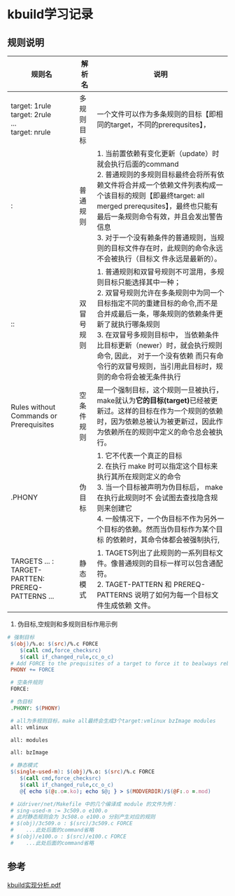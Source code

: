# kbuild学习记录

## 规则说明

|规则名|解析名|说明
|-|-|-|
|target: 1rule<br>target: 2rule<br>...<br>target: nrule|多规则目标|一个文件可以作为多条规则的目标【即相同的target，不同的prerequsites】，
|:|普通规则| 1. 当前置依赖有变化更新（update）时就会执行后面的command<br> 2. 普通规则的多规则目标最终会将所有依赖文件将合并成一个依赖文件列表构成一个该目标的规则【即最终target: all merged prerequsites】，最终也只能有最后一条规则命令有效，并且会发出警告信息<br>3. 对于一个没有赖条件的普通规则，当规则的目标文件存在时，此规则的命令永远不会被执行（目标文 件永远是最新的）。
|::|双冒号规则| 1. 普通规则和双冒号规则不可混用，多规则目标只能选择其中一种；<br>2. 双冒号规则允许在多条规则中为同一个目标指定不同的重建目标的命令,而不是合并成最后一条，哪条规则的依赖条件更新了就执行哪条规则  <br>3. 在双冒号多规则目标中， 当依赖条件比目标更新（newer）时，就会执行规则命令, 因此， 对于一个没有依赖 而只有命令行的双冒号规则，当引用此目标时，规则的命令将会被无条件执行
|Rules without Commands or Prerequisites|空条件规则| 是一个强制目标，这个规则一旦被执行， make就认为<b>它的目标(target)</b>已经被更新过。这样的目标在作为一个规则的依赖时，因为依赖总被认为被更新过，因此作为依赖所在的规则中定义的命令总会被执行。
|.PHONY|伪目标| 1. 它不代表一个真正的目标<br>2. 在执行 make 时可以指定这个目标来执行其所在规则定义的命令<br>3. 当一个目标被声明为伪目标后， make 在执行此规则时不 会试图去查找隐含规则来创建它<br>4. 一般情况下，一个伪目标不作为另外一个目标的依赖。然而当伪目标作为某个目标 的依赖时，其命令体都会被强制执行,
|TARGETS ... : TARGET-PARTTEN: PREREQ-PATTERNS ...|静态模式|1. TAGETS列出了此规则的一系列目标文件。像普通规则的目标一样可以包含通配 符。<br>2. TAGET-PATTERN 和 PREREQ-PATTERNS 说明了如何为每一个目标文件生成依赖 文件。

1. 伪目标,空规则和多规则目标作用示例

```makefile
# 强制目标
 $(obj)/%.o: $(src)/%.c FORCE
    $(call cmd,force_checksrc)
    $(call if_changed_rule,cc_o_c)
 # Add FORCE to the prequisites of a target to force it to bealways rebuilt.
 PHONY += FORCE

 # 空条件规则
 FORCE:

 # 伪目标
 .PHONY: $(PHONY)

 # all为多规则目标，make all最终会生成3个target:vmlinux bzImage modules
 all: vmlinux

 all: modules

 all: bzImage

 # 静态模式
 $(single-used-m): $(obj)/%.o: $(src)/%.c FORCE
    $(call cmd,force_checksrc)
    $(call if_changed_rule,cc_o_c)
    @{ echo $(@:.o=.ko); echo $@; } > $(MODVERDIR)/$(@F:.o =.mod)

 # 以driver/net/Makefile 中的几个编译成 module 的文件为例： 
 # sing-used-m := 3c509.o e100.o 
 # 此时静态规则会为 3c508.o e100.o 分别产生对应的规则
 # $(obj)/3c509.o : $(src)/3c509.c FORCE 
 #    ...此处后面的command省略
 # $(obj)/e100.o : $(src)/e100.c FORCE
 #    ...此处后面的command省略

```

## 参考

[kbuild实现分析.pdf](./kbuild%E5%AE%9E%E7%8E%B0%E5%88%86%E6%9E%90.pdf)
